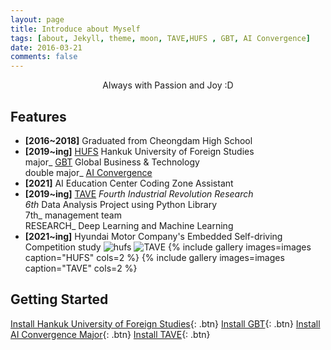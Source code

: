 ```yaml
---
layout: page
title: Introduce about Myself
tags: [about, Jekyll, theme, moon, TAVE,HUFS , GBT, AI Convergence]
date: 2016-03-21
comments: false
---
```

    
<center>Always with Passion and Joy :D</center>

## Features
* **[2016~2018]** Graduated from Cheongdam High School
* **[2019~ing]** [HUFS](http://www.hufs.ac.kr/) Hankuk University of Foreign Studies 
<br/>major_ [GBT](http://hufsgbtgbt.cafe24.com/) Global Business & Technology 
<br/>double major_ [AI Convergence](http://soft.hufs.ac.kr/)
* **[2021]** AI Education Center Coding Zone Assistant
* **[2019~ing]** [TAVE](https://blog.naver.com/t-ave) _Fourth Industrial Revolution Research
<br/>6th_ Data Analysis Project using Python Library
<br/>7th_ management team
<br/>RESEARCH_ Deep Learning and Machine Learning 
* **[2021~ing]** Hyundai Motor Company's Embedded Self-driving Competition study
![hufs](https://raw.githubusercontent.com/yerimoh/yerimoh.github.io/main/assets/img/hufs.png)
![TAVE](https://raw.githubusercontent.com/yerimoh/yerimoh.github.io/main/assets/img/%25B7%25CE%25B0%25ED.png)
{% include gallery images=images caption="HUFS" cols=2 %}
{% include gallery images=images caption="TAVE" cols=2 %}



## Getting Started
      

[Install Hankuk University of Foreign Studies](http://www.hufs.ac.kr/){: .btn}
[Install GBT](http://hufsgbtgbt.cafe24.com/){: .btn}
[Install AI Convergence Major](http://soft.hufs.ac.kr/){: .btn}
[Install TAVE](https://blog.naver.com/t-ave){: .btn}

